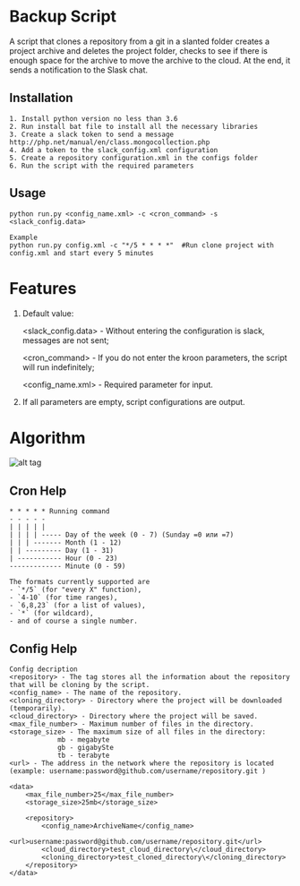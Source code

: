# Backup Script 
A script that clones a repository from a git in a slanted folder creates a project archive and deletes the project folder, checks to see if there is enough space for the archive to move the archive to the cloud. At the end, it sends a notification to the Slask chat.

## Installation
```
1. Install python version no less than 3.6
2. Run install bat file to install all the necessary libraries
3. Create a slack token to send a message http://php.net/manual/en/class.mongocollection.php
4. Add a token to the slack_config.xml configuration
5. Create a repository configuration.xml in the configs folder
6. Run the script with the required parameters
```

## Usage
```
python run.py <config_name.xml> -c <cron_command> -s <slack_config.data>

Example
python run.py config.xml -c "*/5 * * * *"  #Run clone project with config.xml and start every 5 minutes
```

# Features
1. Default value:

	<slack_config.data> - Without entering the configuration is slack, messages are not sent;
	
	<cron_command> - If you do not enter the kroon parameters, the script will run indefinitely;
	
	<config_name.xml> - Required parameter for input.
	
2. If all parameters are empty, script configurations are output.

	
# Algorithm


![alt tag](https://pp.userapi.com/c841637/v841637180/a42a/dLeO3KRGjoc.jpg "Algorithm of the script")
	
## Cron Help
    * * * * * Running command
    - - - - -
    | | | | |
    | | | | ----- Day of the week (0 - 7) (Sunday =0 или =7)
    | | | ------- Month (1 - 12)
    | | --------- Day (1 - 31)
    | ----------- Hour (0 - 23)
    ------------- Minute (0 - 59)

	The formats currently supported are
	- `*/5` (for "every X" function),
	- `4-10` (for time ranges),
	- `6,8,23` (for a list of values),
	- `*` (for wildcard),
	- and of course a single number.
	
	
## Config Help
```
Config decription
<repository> - The tag stores all the information about the repository that will be cloning by the script.
<config_name> - The name of the repository.
<cloning_directory> - Directory where the project will be downloaded (temporarily).
<cloud_directory> - Directory where the project will be saved.
<max_file_number> - Maximum number of files in the directory.
<storage_size> - The maximum size of all files in the directory:
			mb - megabyte  
			gb - gigabySte 
			tb - terabyte
<url> - The address in the network where the repository is located (example: username:password@github.com/username/repository.git )
```

```
<data>
	<max_file_number>25</max_file_number>
	<storage_size>25mb</storage_size>

    <repository>
		<config_name>ArchiveName</config_name>
		<url>username:password@github.com/username/repository.git</url>
		<cloud_directory>test_cloud_directory\</cloud_directory>
		<cloning_directory>test_cloned_directory\</cloning_directory>
    </repository>
</data>
```

